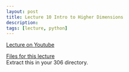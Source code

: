 ```yaml
---
layout: post
title: Lecture 10 Intro to Higher Dimensions
description:
tags: [lecture, python]
---
```


[Lecture on Youtube](https://www.youtube.com/watch?v=fmueAHRUKOM)

[Files for this lecture](https://buffalo.box.com/s/ahiqecrnctgb93f86k7e6v4cs510eojl)  
Extract this in your 306 directory.